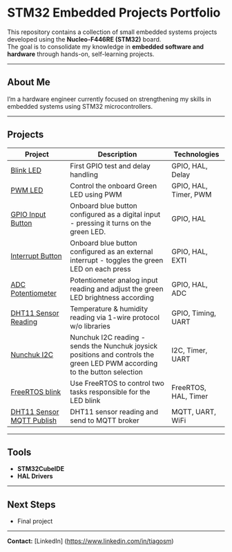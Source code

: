 # STM32 Embedded Projects Portfolio

This repository contains a collection of small embedded systems projects developed using the **Nucleo-F446RE (STM32)** board.  
The goal is to consolidate my knowledge in **embedded software and hardware** through hands-on, self-learning projects.


---

## About Me
I’m a hardware engineer currently focused on strengthening my skills in embedded systems using STM32 microcontrollers.  


---

## Projects

| Project | Description | Technologies |
|----------|--------------|---------------|
| [Blink LED](./blink_led) | First GPIO test and delay handling | GPIO, HAL, Delay |
| [PWM LED](./pwm_led) | Control the onboard Green LED using PWM | GPIO, HAL, Timer, PWM |
| [GPIO Input Button](./gpio_input_button) | Onboard blue button configured as a digital input - pressing it turns on the green LED. | GPIO, HAL |
| [Interrupt Button](./interrupt_button) | Onboard blue button configured as an external interrupt - toggles the green LED on each press | GPIO, HAL, EXTI |
| [ADC Potentiometer](./adc_potentiometer) | Potentiometer analog input reading and adjust the green LED brightness according | GPIO, HAL, ADC |
| [DHT11 Sensor Reading](./dht11_sensor) | Temperature & humidity reading via 1-wire protocol w/o libraries | GPIO, Timing, UART |
| [Nunchuk I2C](./i2c_nunchuk) | Nunchuk I2C reading - sends the Nunchuk joysick positions and controls the green LED PWM according to the button selection | I2C, Timer, UART |
| [FreeRTOS blink](./freertos_blink) | Use FreeRTOS to control two tasks responsible for the LED blink | FreeRTOS, HAL, Timer |
| [DHT11 Sensor MQTT Publish](./dht11_sensor_mqtt) | DHT11 sensor reading and send to MQTT broker | MQTT, UART, WiFi |

---

## Tools
- **STM32CubeIDE**
- **HAL Drivers**


---

## Next Steps
- Final project


---

**Contact:** [LinkedIn] (https://www.linkedin.com/in/tiagosm)
